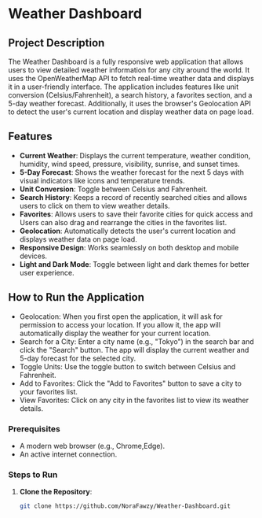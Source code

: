 # Weather Dashboard

## Project Description
The Weather Dashboard is a fully responsive web application that allows users to view detailed weather information for any city around the world. It uses the OpenWeatherMap API to fetch real-time weather data and displays it in a user-friendly interface. The application includes features like unit conversion (Celsius/Fahrenheit), a search history, a favorites section, and a 5-day weather forecast. Additionally, it uses the browser's Geolocation API to detect the user's current location and display weather data on page load.

## Features
- **Current Weather**: Displays the current temperature, weather condition, humidity, wind speed, pressure, visibility, sunrise, and sunset times.
- **5-Day Forecast**: Shows the weather forecast for the next 5 days with visual indicators like icons and temperature trends.
- **Unit Conversion**: Toggle between Celsius and Fahrenheit.
- **Search History**: Keeps a record of recently searched cities and allows users to click on them to view weather details.
- **Favorites**: Allows users to save their favorite cities for quick access and Users can also drag and rearrange the cities in the favorites list.
- **Geolocation**: Automatically detects the user's current location and displays weather data on page load.
- **Responsive Design**: Works seamlessly on both desktop and mobile devices.
- **Light and Dark Mode**: Toggle between light and dark themes for better user experience.

## How to Run the Application
- Geolocation: When you first open the application, it will ask for permission to access your location. If you allow it, the app will automatically display the weather for your current location.
- Search for a City: Enter a city name (e.g., "Tokyo") in the search bar and click the "Search" button. The app will display the current weather and 5-day forecast for the selected city.
- Toggle Units: Use the toggle button to switch between Celsius and Fahrenheit.
- Add to Favorites: Click the "Add to Favorites" button to save a city to your favorites list.
- View Favorites: Click on any city in the favorites list to view its weather details.
  
### Prerequisites
- A modern web browser (e.g., Chrome,Edge).
- An active internet connection.

### Steps to Run
1. **Clone the Repository**:
   ```bash
   git clone https://github.com/NoraFawzy/Weather-Dashboard.git
